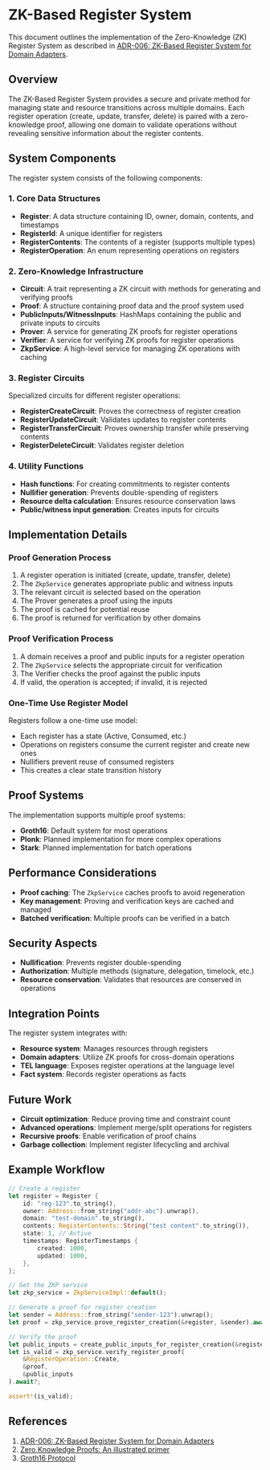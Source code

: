 <!-- Register system for ZK -->
<!-- Original file: docs/src/zk_register_system.md -->

# ZK-Based Register System

This document outlines the implementation of the Zero-Knowledge (ZK) Register System as described in [ADR-006: ZK-Based Register System for Domain Adapters](./adr_006_zk_registers.md).

## Overview

The ZK-Based Register System provides a secure and private method for managing state and resource transitions across multiple domains. Each register operation (create, update, transfer, delete) is paired with a zero-knowledge proof, allowing one domain to validate operations without revealing sensitive information about the register contents.

## System Components

The register system consists of the following components:

### 1. Core Data Structures

- **Register**: A data structure containing ID, owner, domain, contents, and timestamps
- **RegisterId**: A unique identifier for registers
- **RegisterContents**: The contents of a register (supports multiple types)
- **RegisterOperation**: An enum representing operations on registers

### 2. Zero-Knowledge Infrastructure

- **Circuit**: A trait representing a ZK circuit with methods for generating and verifying proofs
- **Proof**: A structure containing proof data and the proof system used
- **PublicInputs/WitnessInputs**: HashMaps containing the public and private inputs to circuits
- **Prover**: A service for generating ZK proofs for register operations
- **Verifier**: A service for verifying ZK proofs for register operations
- **ZkpService**: A high-level service for managing ZK operations with caching

### 3. Register Circuits

Specialized circuits for different register operations:

- **RegisterCreateCircuit**: Proves the correctness of register creation
- **RegisterUpdateCircuit**: Validates updates to register contents
- **RegisterTransferCircuit**: Proves ownership transfer while preserving contents
- **RegisterDeleteCircuit**: Validates register deletion

### 4. Utility Functions

- **Hash functions**: For creating commitments to register contents
- **Nullifier generation**: Prevents double-spending of registers
- **Resource delta calculation**: Ensures resource conservation laws
- **Public/witness input generation**: Creates inputs for circuits

## Implementation Details

### Proof Generation Process

1. A register operation is initiated (create, update, transfer, delete)
2. The `ZkpService` generates appropriate public and witness inputs
3. The relevant circuit is selected based on the operation
4. The Prover generates a proof using the inputs
5. The proof is cached for potential reuse
6. The proof is returned for verification by other domains

### Proof Verification Process

1. A domain receives a proof and public inputs for a register operation
2. The `ZkpService` selects the appropriate circuit for verification
3. The Verifier checks the proof against the public inputs
4. If valid, the operation is accepted; if invalid, it is rejected

### One-Time Use Register Model

Registers follow a one-time use model:
- Each register has a state (Active, Consumed, etc.)
- Operations on registers consume the current register and create new ones
- Nullifiers prevent reuse of consumed registers
- This creates a clear state transition history

## Proof Systems

The implementation supports multiple proof systems:

- **Groth16**: Default system for most operations
- **Plonk**: Planned implementation for more complex operations
- **Stark**: Planned implementation for batch operations

## Performance Considerations

- **Proof caching**: The `ZkpService` caches proofs to avoid regeneration
- **Key management**: Proving and verification keys are cached and managed
- **Batched verification**: Multiple proofs can be verified in a batch

## Security Aspects

- **Nullification**: Prevents register double-spending
- **Authorization**: Multiple methods (signature, delegation, timelock, etc.)
- **Resource conservation**: Validates that resources are conserved in operations

## Integration Points

The register system integrates with:

- **Resource system**: Manages resources through registers
- **Domain adapters**: Utilize ZK proofs for cross-domain operations
- **TEL language**: Exposes register operations at the language level
- **Fact system**: Records register operations as facts

## Future Work

- **Circuit optimization**: Reduce proving time and constraint count
- **Advanced operations**: Implement merge/split operations for registers
- **Recursive proofs**: Enable verification of proof chains
- **Garbage collection**: Implement register lifecycling and archival

## Example Workflow

```rust
// Create a register
let register = Register {
    id: "reg-123".to_string(),
    owner: Address::from_string("addr-abc").unwrap(),
    domain: "test-domain".to_string(),
    contents: RegisterContents::String("test content".to_string()),
    state: 1, // Active
    timestamps: RegisterTimestamps {
        created: 1000,
        updated: 1000,
    },
};

// Get the ZKP service
let zkp_service = ZkpServiceImpl::default();

// Generate a proof for register creation
let sender = Address::from_string("sender-123").unwrap();
let proof = zkp_service.prove_register_creation(&register, &sender).await?;

// Verify the proof
let public_inputs = create_public_inputs_for_register_creation(&register, &sender)?;
let is_valid = zkp_service.verify_register_proof(
    &RegisterOperation::Create,
    &proof,
    &public_inputs
).await?;

assert!(is_valid);
```

## References

1. [ADR-006: ZK-Based Register System for Domain Adapters](./adr_006_zk_registers.md)
2. [Zero Knowledge Proofs: An illustrated primer](https://blog.cryptographyengineering.com/2014/11/27/zero-knowledge-proofs-illustrated-primer/)
3. [Groth16 Protocol](https://eprint.iacr.org/2016/260.pdf) 